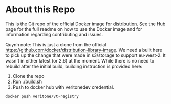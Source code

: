# About this Repo

This is the Git repo of the official Docker image for [distribution](https://registry.hub.docker.com/_/registry/).
See the Hub page for the full readme on how to use the Docker image and for information
regarding contributing and issues.


Quynh note:  This is just a clone from the official https://github.com/docker/distribution-library-image.  We need a built here to pick up the change that were made in s3/storage to support eu-west-2.  It wasn't in either latest (or 2.6) at the moment.  While there is no need to rebuild after the initial build, building instruction is provided here:
1.  Clone the repo
2.  Run ./build.sh
3.  Push to docker hub with veritonedev credential.
```
docker push veritone/vt-registry
```
